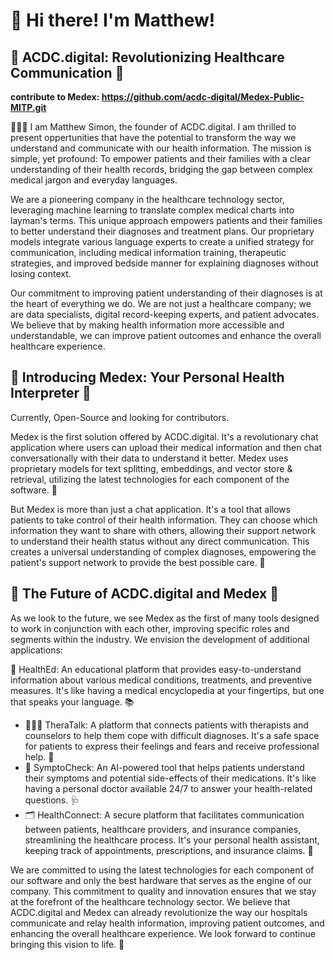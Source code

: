 # 💾 Hi there! I'm Matthew! 
 
<h2>🚀 ACDC.digital: Revolutionizing Healthcare Communication 🚀</h2>

**contribute to Medex: https://github.com/acdc-digital/Medex-Public-MITP.git**

👋👋👋
I am Matthew Simon, the founder of ACDC.digital. I am thrilled to present oppertunities that have the potential to transform the way we understand and communicate with our health information. The mission is simple, yet profound: To empower patients and their families with a clear understanding of their health records, bridging the gap between complex medical jargon and everyday languages.

We are a pioneering company in the healthcare technology sector, leveraging machine learning to translate complex medical charts into layman's terms. This unique approach empowers patients and their families to better understand their diagnoses and treatment plans. Our proprietary models integrate various language experts to create a unified strategy for communication, including medical information training, therapeutic strategies, and improved bedside manner for explaining diagnoses without losing context. 

Our commitment to improving patient understanding of their diagnoses is at the heart of everything we do. We are not just a healthcare company; we are data specialists, digital record-keeping experts, and patient advocates. We believe that by making health information more accessible and understandable, we can improve patient outcomes and enhance the overall healthcare experience. 

<h2>🌟 Introducing Medex: Your Personal Health Interpreter 🌟</h2>

Currently, Open-Source and looking for contributors. 

Medex is the first solution offered by ACDC.digital. It's a revolutionary chat application where users can upload their medical information and then chat conversationally with their data to understand it better. Medex uses proprietary models for text splitting, embeddings, and vector store & retrieval, utilizing the latest technologies for each component of the software. 📱

But Medex is more than just a chat application. It's a tool that allows patients to take control of their health information. They can choose which information they want to share with others, allowing their support network to understand their health status without any direct communication. This creates a universal understanding of complex diagnoses, empowering the patient's support network to provide the best possible care. 💖

<h2>🌈 The Future of ACDC.digital and Medex 🌈</h2>

As we look to the future, we see Medex as the first of many tools designed to work in conjunction with each other, improving specific roles and segments within the industry. We envision the development of additional applications:

🧬 HealthEd: An educational platform that provides easy-to-understand information about various medical conditions, treatments, and preventive measures. It's like having a medical encyclopedia at your fingertips, but one that speaks your language. 📚


* 🧑🏻‍⚕️ TheraTalk: A platform that connects patients with therapists and counselors to help them cope with difficult diagnoses. It's a safe space for patients to express their feelings and fears and receive professional help. 💬
* 🤒 SymptoCheck: An AI-powered tool that helps patients understand their symptoms and potential side-effects of their medications. It's like having a personal doctor available 24/7 to answer your health-related questions. 🩺
* 🗂️ HealthConnect: A secure platform that facilitates communication between patients, healthcare providers, and insurance companies, streamlining the healthcare process. It's your personal health assistant, keeping track of appointments, prescriptions, and insurance claims. 📅

We are committed to using the latest technologies for each component of our software and only the best hardware that serves as the engine of our company. This commitment to quality and innovation ensures that we stay at the forefront of the healthcare technology sector. We believe that ACDC.digital and Medex can already revolutionize the way our hospitals communicate and relay health information, improving patient outcomes, and enhancing the overall healthcare experience. We look forward to continue bringing this vision to life. 🤝
